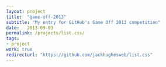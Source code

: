```yaml
---
layout: project
title:  "game-off-2013"
subtitle: "My entry for GitHub's Game Off 2013 competition"
date:   2013-09-03
permalink: /projects/list.css/
tags:
- project
work: true
redirecturl: "https://github.com/jackhughesweb/list.css"
---
```




